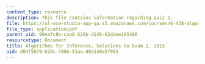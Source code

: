 ```yaml
---
content_type: resource
description: This file contains information regarding quiz 2.
file: https://ol-ocw-studio-app-qa.s3.amazonaws.com/courses/6-438-algorithms-for-inference-fall-2014/d04f5879b29c780b53aa88e148e5f963_MIT6_438F14_q13_2_sol.pdf
file_type: application/pdf
parent_uid: 99eafc8b-caa6-526b-d145-62ddee165496
resourcetype: Document
title: Algorithms for Inference, Solutions to Exam 2, 2013
uid: d04f5879-b29c-780b-53aa-88e148e5f963
---
```

